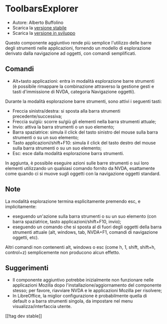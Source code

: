 # ToolbarsExplorer #

* Autore: Alberto Buffolino
* Scarica la [versione stabile][1]
* Scarica la [versione in sviluppo][2]

Questo componente aggiuntivo rende più semplice l'utilizzo delle barre degli
strumenti nelle applicazioni, fornendo un modello di esplorazione derivato
dalla navigazione ad oggetti, con comandi semplificati.

## Comandi

* Alt+tasto applicazioni: entra in modalità esplorazione barre strumenti<br/>
(è possibile rimappare la combinazione attraverso la gestione gesti e tasti d'immissione di NVDA, categoria Navigazione oggetti).

Durante la modalità esplorazione barre strumenti, sono attivi i seguenti
tasti:

* Freccia sinistra/destra: si sposta alla barra strumenti
  precedente/successiva;
* Freccia su/giù: scorre su/giù gli elementi nella barra strumenti attuale;
* Invio: attiva la barra strumenti o un suo elemento;
* Barra spaziatrice: simula il click del tasto sinistro del mouse sulla
  barra strumenti o su un suo elemento;
* Tasto applicazioni/shift+F10: simula il click del tasto destro del mouse
  sulla barra strumenti o su un suo elemento;
* Esc: esce dalla modalità esplorazione barra strumenti.

In aggiunta, è possibile eseguire azioni sulle barre strumenti o sui loro
elementi utilizzando un qualsiasi comando fornito da NVDA, esattamente come
quando ci si muove sugli oggetti con la navigazione oggetti standard.

## Note

La modalità esplorazione termina esplicitamente premendo esc, e
implicitamente:

* eseguendo un'azione sulla barra strumenti o su un suo elemento (con barra
  spaziatrice, tasto applicazioni/shift+F10, invio);
* eseguendo un comando che si sposta al di fuori degli oggetti della barra
  strumenti attuale (alt, windows, tab, NVDA+F1, comandi di navigazione
  oggetti, etc).

Altri comandi non contenenti alt, windows o esc (come h, 1, shift, shift+h,
control+z) semplicemente non producono alcun effetto.

## Suggerimenti

* Il componente aggiuntivo potrebbe inizialmente non funzionare nelle
  applicazioni Mozilla dopo l'installazione/aggiornamento del componente
  stesso; per favore, riavviare NVDA e le applicazioni Mozilla per
  risolvere;
* In LibreOffice, la miglior configurazione è probabilmente quella di
  default o a barra strumenti singola, da impostare nel menu
  visualizza/interfaccia utente.


[[!tag dev stable]]

[1]: https://www.nvaccess.org/addonStore/legacy?file=tbx

[2]: https://www.nvaccess.org/addonStore/legacy?file=tbx-dev
